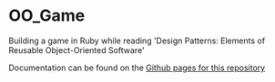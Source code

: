 # OO_Game

Building a game in Ruby while reading 'Design Patterns: Elements of Reusable Object-Oriented Software'

Documentation can be found on the [Github pages for this repository](https://jrmhaig.github.io/OO_Game/)
